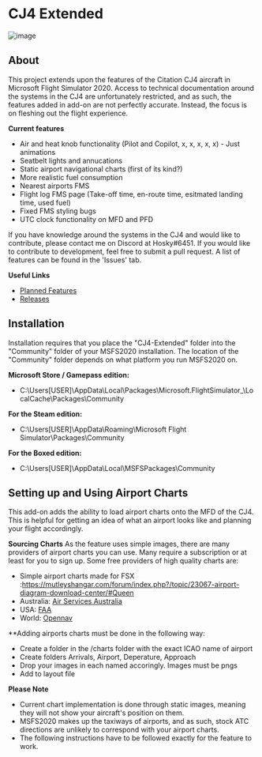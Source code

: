 # CJ4 Extended
![image](https://user-images.githubusercontent.com/48885195/92542021-fe0e9a80-f28a-11ea-961f-ebb8e8b5ef0e.png)
## About
This project extends upon the features of the Citation CJ4 aircraft in Microsoft Flight Simulator 2020. Access to technical documentation around the systems in the CJ4 are unfortunately restricted, and as such, the features added in add-on are not perfectly accurate. Instead, the focus is on fleshing out the flight experience.

**Current features**
- Air and heat knob functionality (Pilot and Copilot, x, x, x, x, x) - Just animations
- Seatbelt lights and annucations
- Static airport navigational charts (first of its kind?)
- More realistic fuel consumption
- Nearest airports FMS
- Flight log FMS page (Take-off time, en-route time, esitmated landing time, used fuel)
- Fixed FMS styling bugs
- UTC clock functionality on MFD and PFD

If you have knowledge around the systems in the CJ4 and would like to contribute, please contact me on Discord at Hosky#6451. If you would like to contribute to development, feel free to submit a pull request. A list of features can be found in the 'Issues' tab.

**Useful Links**
- [Planned Features](https://github.com/J-Hoskin/CJ4-Extended/issues)
- [Releases](https://github.com/J-Hoskin/CJ4-Extended/releases)

## Installation
Installation requires that you place the "CJ4-Extended" folder into the "Community" folder of your MSFS2020 installation. The location of the "Community" folder depends on what platform you run MSFS2020 on.

**Microsoft Store / Gamepass edition:**
- C:\Users\[USER]\AppData\Local\Packages\Microsoft.FlightSimulator_<RANDOMLETTERS>\LocalCache\Packages\Community
  
**For the Steam edition:**
- C:\Users\[USER]\AppData\Roaming\Microsoft Flight Simulator\Packages\Community

**For the Boxed edition:**
- C:\Users\[USER]\AppData\Local\MSFSPackages\Community

## Setting up and Using Airport Charts
This add-on adds the ability to load airport charts onto the MFD of the CJ4. This is helpful for getting an idea of what an airport looks like and planning your flight accordingly.

**Sourcing Charts**
As the feature uses simple images, there are many providers of airport charts you can use. Many require a subscription or at least for you to sign up. Some free providers of high quality charts are:

- Simple airport charts made for FSX :https://mutleyshangar.com/forum/index.php?/topic/23067-airport-diagram-download-center/#Queen
- Australia: [Air Services Australia](https://www.airservicesaustralia.com/aip/current/dap/AeroProcChartsTOC.htm)
- USA: [FAA](https://www.faa.gov/airports/runway_safety/diagrams/)
- World: [Opennav](https://opennav.com/airport/ZSPD)

**Adding airports charts must be done in the following way:
- Create a folder in the /charts folder with the exact ICAO name of airport
- Create folders Arrivals, Airport, Deperature, Approach
- Drop your images in each named accoringly. Images must be pngs
- Add to layout file

**Please Note**
- Current chart implementation is done through static images, meaning they will not show your aircraft's position on them.
- MSFS2020 makes up the taxiways of airports, and as such, stock ATC directions are unlikely to correspond with your airport charts.
- The following instructions have to be followed exactly for the feature to work.




